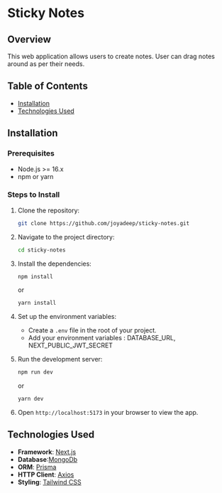 # Sticky Notes

## Overview
This web application allows users to create notes. User can drag notes around as per their needs.

## Table of Contents
- [Installation](#installation)
- [Technologies Used](#technologies-used)


## Installation
### Prerequisites
- Node.js >= 16.x
- npm or yarn
### Steps to Install
1. Clone the repository:
    ```bash
    git clone https://github.com/joyadeep/sticky-notes.git
    ```
2. Navigate to the project directory:
    ```bash
    cd sticky-notes
    ```
3. Install the dependencies:
    ```bash
    npm install
    ```
    or
    ```bash
    yarn install
    ```
4. Set up the environment variables:
   - Create a `.env` file in the root of your project.
   - Add your environment variables : DATABASE_URL, NEXT_PUBLIC_JWT_SECRET

5. Run the development server:
    ```bash
    npm run dev
    ```
    or
    ```bash
    yarn dev
    ```

6. Open `http://localhost:5173` in your browser to view the app.

## Technologies Used
- **Framework**: [Next.js](https://nextjs.org/)
- **Database**:[MongoDb](https://www.mongodb.com/products/platform/atlas-database)
- **ORM**: [Prisma](https://www.prisma.io/)
- **HTTP Client**: [Axios](https://axios-http.com/)
- **Styling**: [Tailwind CSS](https://tailwindcss.com/)
